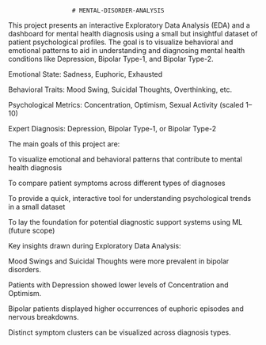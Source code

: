                       # MENTAL-DISORDER-ANALYSIS

This project presents an interactive Exploratory Data Analysis (EDA) and a dashboard for mental health diagnosis using a small but insightful dataset of patient psychological profiles. The goal is to visualize behavioral and emotional patterns to aid in understanding and diagnosing mental health conditions like Depression, Bipolar Type-1, and Bipolar Type-2.

Emotional State: Sadness, Euphoric, Exhausted

Behavioral Traits: Mood Swing, Suicidal Thoughts, Overthinking, etc.

Psychological Metrics: Concentration, Optimism, Sexual Activity (scaled 1–10)

Expert Diagnosis: Depression, Bipolar Type-1, or Bipolar Type-2

The main goals of this project are:

To visualize emotional and behavioral patterns that contribute to mental health diagnosis

To compare patient symptoms across different types of diagnoses

To provide a quick, interactive tool for understanding psychological trends in a small dataset

To lay the foundation for potential diagnostic support systems using ML (future scope)

Key insights drawn during Exploratory Data Analysis:

Mood Swings and Suicidal Thoughts were more prevalent in bipolar disorders.

Patients with Depression showed lower levels of Concentration and Optimism.

Bipolar patients displayed higher occurrences of euphoric episodes and nervous breakdowns.

Distinct symptom clusters can be visualized across diagnosis types.

